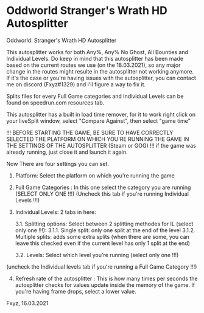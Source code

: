 # Oddworld Stranger's Wrath HD Autosplitter
Oddworld: Stranger's Wrath HD Autosplitter

This autosplitter works for both Any%, Any% No Ghost, All Bounties and Individual Levels.
Do keep in mind that this autosplitter has been made based on the current routes we use (on the 18.03.2021),
so any major change in the routes might resulte in the autosplitter not working anymore.
If it's the case or you're having issues with the autosplitter, you can contact me on discord (Fxyz#1329) and i'll figure a way to fix it.

Splits files for every Full Game categories and Individual Levels can be found on speedrun.com resources tab.

This autosplitter has a built in load time remover, for it to work right click on your liveSplit window, select "Compare Against", then select "game time"


!!! BEFORE STARTING THE GAME, BE SURE TO HAVE CORRECTLY SELECTED THE PLATFORM ON WHICH YOU'RE RUNNING THE GAME IN THE SETTINGS OF THE AUTOSPLITTER (Steam or GOG) !!!
	if the game was already running, just close it and launch it again.


Now There are four settings you can set.

1. Platform: Select the platform on which you're running the game

2. Full Game Categories : In this one select the category you are running (SELECT ONLY ONE !!!) (Uncheck this tab if you're running Individual Levels !!!)

3. Individual Levels: 2 tabs in here:

	3.1. Splitting options: Select between 2 splitting methodes for IL (select only one !!!):
		3.1.1. Single split: only one split at the end of the level
		3.1.2. Multiple splits: adds some extra splits (when there are some, you can leave this checked even if the current level has only 1 split at the end)
	
	3.2. Levels: Select which level you're running (select only one !!!)

(uncheck the Individual levels tab if you're running a Full Game Category !!!)

4. Refresh rate of the autosplitter : 	This is how many times per seconds the autosplitter checks for values update inside the memory of the game.
					If you're having frame drops, select a lower value.



Fxyz, 16.03.2021
